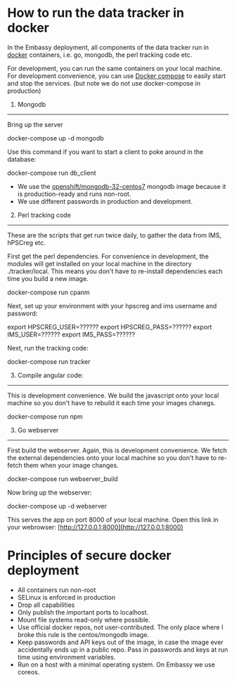 How to run the data tracker in docker
=======================

In the Embassy deployment, all components of the data tracker run in [docker](https://www.docker.com/) containers, i.e. go, mongodb, the perl tracking code etc.

For development, you can run the same containers on your local machine.
For development convenience, you can use [Docker compose](https://docs.docker.com/compose/) to easily start and stop the services. (but note we do not use docker-compose in production)

1. Mongodb
----------

Bring up the server

  docker-compose up -d mongodb

Use this command if you want to start a client to poke around in the database:

  docker-compose run db_client

* We use the [openshift/mongodb-32-centos7](https://hub.docker.com/r/openshift/mongodb-32-centos7/) mongodb image because it is production-ready and runs non-root.
* We use different passwords in production and development.

2. Perl tracking code
---------------------

These are the scripts that get run twice daily, to gather the data from IMS, hPSCreg etc.

First get the perl dependencies. For convenience in development, the modules will get installed on your local machine in the directory ./tracker/local. This means you don't have to re-install dependencies each time you build a new image.

  docker-compose run cpanm

Next, set up your environment with your hpscreg and ims username and password:

  export HPSCREG_USER=??????
  export HPSCREG_PASS=??????
  export IMS_USER=??????
  export IMS_PASS=??????

Next, run the tracking code:

  docker-compose run tracker

3. Compile angular code:
-----------------------

This is development convenience.  We build the javascript onto your local machine so you don't have to rebuild it each time your images chanegs.

  docker-compose run npm

3. Go webserver
---------------

First build the webserver.  Again, this is development convenience. We fetch the external dependencies onto your local machine so you don't have to re-fetch them when your image changes.

  docker-compose run webserver_build

Now bring up the webserver:

  docker-compose up -d webserver

This serves the app on port 8000 of your local machine. Open this link in your webrowser: [http://127.0.0.1:8000](http://127.0.0.1:8000)

Principles of secure docker deployment
===============================

* All containers run non-root
* SELinux is enforced in production
* Drop all capabilities
* Only publish the important ports to localhost.
* Mount file systems read-only where possible.
* Use official docker repos, not user-contributed.  The only place where I broke this rule is the centos/mongodb image.
* Keep passwords and API keys out of the image, in case the image ever accidentally ends up in a public repo.  Pass in passwords and keys at run time using environment variables.
* Run on a host with a minimal operating system. On Embassy we use coreos.

